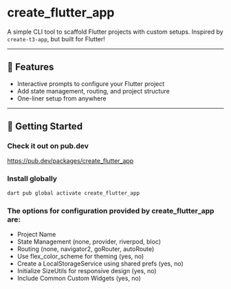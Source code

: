 # create_flutter_app

A simple CLI tool to scaffold Flutter projects with custom setups. Inspired by `create-t3-app`, but built for Flutter!

---

## 🚀 Features

- Interactive prompts to configure your Flutter project
- Add state management, routing, and project structure
- One-liner setup from anywhere

---

## 🧪 Getting Started

### Check it out on pub.dev

https://pub.dev/packages/create_flutter_app

### Install globally

```sh
dart pub global activate create_flutter_app
```


### The options for configuration provided by create_flutter_app are:

- Project Name
- State Management (none, provider, riverpod, bloc)
- Routing (none, navigator2, goRouter, autoRoute)
- Use flex_color_scheme for theming (yes, no)
- Create a LocalStorageService using shared prefs (yes, no)
- Initialize SizeUtils for responsive design (yes, no)
- Include Common Custom Widgets (yes, no)
